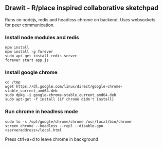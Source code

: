 ## Drawit - R/place inspired collaborative sketchpad

Runs on nodejs, redis and headless chrome on backend. Uses websockets for peer communication.

### Install node modules and redis
```
npm install
npm install -g forever
sudo apt-get install redis-server
forever start app.js
```

### Install google chrome
```
cd /tmp
wget https://dl.google.com/linux/direct/google-chrome-stable_current_amd64.deb
sudo dpkg -i google-chrome-stable_current_amd64.deb
sudo apt-get -f install (if chrome didn't install)
```

### Run chrome in headless mode
```
sudo ln -s /opt/google/chrome/chrome /usr/local/bin/chrome
screen chrome --headless --repl --disable-gpu <serveraddress>/local.html
```
Press ctrl+a+d to leave chrome in background
